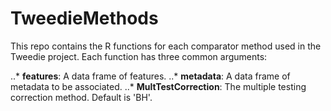 # TweedieMethods

This repo contains the R functions for each comparator method used in the Tweedie project. Each function has three common arguments:

..* **features**: A data frame of features.
..* **metadata**:  A data frame of metadata to be associated.
..* **MultTestCorrection**: The multiple testing correction method. Default is 'BH'.
